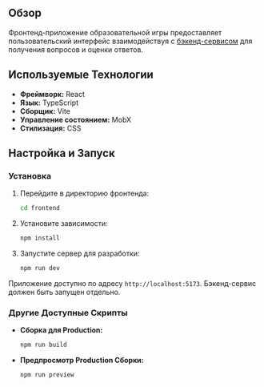 ## Обзор

Фронтенд-приложение образовательной игры предоставляет пользовательский интерфейс взаимодействуя с [бэкенд-сервисом](../backend/README.md) для получения вопросов и оценки ответов.

## Используемые Технологии

-   **Фреймворк:** React
-   **Язык:** TypeScript
-   **Сборщик:** Vite
-   **Управление состоянием:** MobX
-   **Стилизация:** CSS 

## Настройка и Запуск


### Установка

1.  Перейдите в директорию фронтенда:
    ```bash
    cd frontend
    ```
2.  Установите зависимости:
    ```bash
    npm install
    ```

3. Запустите сервер для разработки:

    ```bash
    npm run dev
    ```

Приложение доступно по адресу `http://localhost:5173`. Бэкенд-сервис должен быть запущен отдельно.

### Другие Доступные Скрипты

-   **Сборка для Production:**
    ```bash
    npm run build
    ```
    
-   **Предпросмотр Production Сборки:**
    ```bash
    npm run preview
    ```
